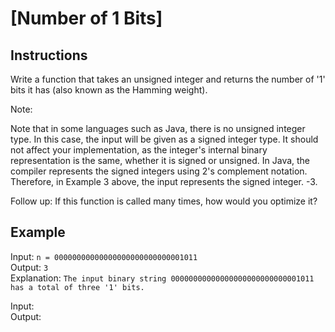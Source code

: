 # [Number of 1 Bits]

## Instructions

Write a function that takes an unsigned integer and returns the number of '1' bits it has (also known as the Hamming weight).

Note:

Note that in some languages such as Java, there is no unsigned integer type. In this case, the input will be given as a signed integer type. It should not affect your implementation, as the integer's internal binary representation is the same, whether it is signed or unsigned.
In Java, the compiler represents the signed integers using 2's complement notation. Therefore, in Example 3 above, the input represents the signed integer. -3.

Follow up: If this function is called many times, how would you optimize it?

## Example

Input: `n = 00000000000000000000000000001011`\
Output: `3`\
Explanation: `The input binary string 00000000000000000000000000001011 has a total of three '1' bits.`

Input:\
Output:
